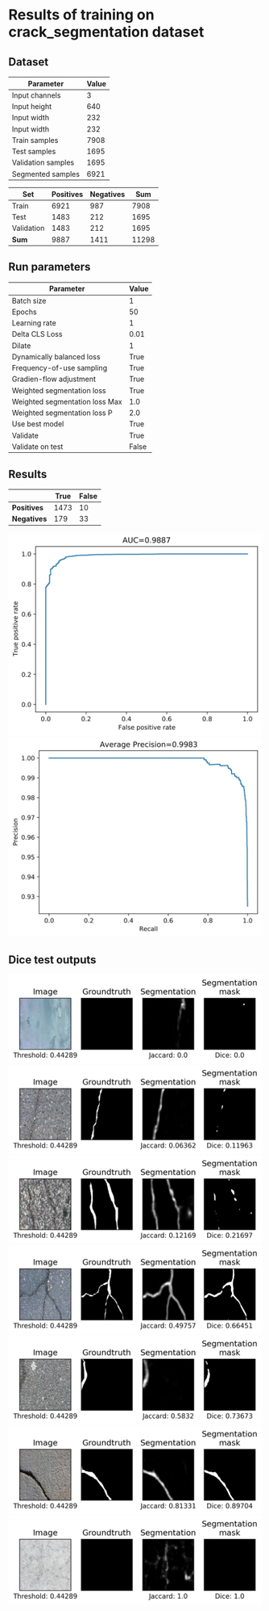 # Results of training on crack_segmentation dataset

## Dataset

| Parameter         | Value       |
| -----------       | ----------- |
| Input channels    | 3           |
| Input height      | 640         |
| Input width       | 232         |
| Input width       | 232         |
| Train samples     | 7908        |
| Test samples      | 1695        |
| Validation samples| 1695        |
| Segmented samples | 6921        |


| Set         | Positives   | Negatives   |  Sum        |
| ----------- | ----------- | ----------- | ----------- |
| Train       | 6921        | 987         | 7908        |
| Test        | 1483        | 212         | 1695        |
| Validation  | 1483        | 212         | 1695        |
| **Sum**     | 9887        | 1411        | 11298       |

## Run parameters
| Parameter                      | Value       |
| -----------                    | ----------- |
| Batch size                     | 1           |
| Epochs                         | 50          |
| Learning rate                  | 1           |
| Delta CLS Loss                 | 0.01        |
| Dilate                         | 1           |
| Dynamically balanced loss      | True        |
| Frequency-of-use sampling      | True        |
| Gradien-flow adjustment        | True        |
| Weighted segmentation loss     | True        |
| Weighted segmentation loss Max | 1.0         |
| Weighted segmentation loss P   | 2.0         |
| Use best model                 | True        |
| Validate                       | True        |
| Validate on test               | False       |


## Results

|                  | True        | False       |
| -----------      | ----------- | ----------- |
| **Positives**    | 1473        | 10          |
| **Negatives**    | 179         | 33          |


![AUC](./ROC.jpg)
![Ap](./precision-recall.jpg)

## Dice test outputs

![test_output](dices/0.0_dice_113.png)
![test_output](dices/0.12_dice_2523.png)
![test_output](dices/0.217_dice_2267.png)
![test_output](dices/0.665_dice_2484.png)
![test_output](dices/0.737_dice_1962.png)
![test_output](dices/0.897_dice_2368.png)
![test_output](dices/1.0_dice_165.png)